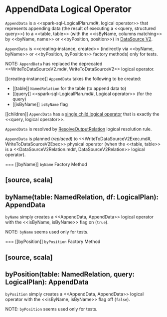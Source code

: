 # AppendData Logical Operator

`AppendData` is a <<spark-sql-LogicalPlan.md#, logical operator>> that represents appending data (the result of executing a <<query, structured query>>) to a <<table, table>> (with the <<isByName, columns matching>> by <<byName, name>> or <<byPosition, position>>) in [DataSource V2](../new-and-noteworthy/datasource-v2.md).

`AppendData` is <<creating-instance, created>> (indirectly via <<byName, byName>> or <<byPosition, byPosition>> factory methods) only for tests.

NOTE: `AppendData` has replaced the deprecated <<WriteToDataSourceV2.md#, WriteToDataSourceV2>> logical operator.

[[creating-instance]]
`AppendData` takes the following to be created:

* [[table]] `NamedRelation` for the table (to append data to)
* [[query]] <<spark-sql-LogicalPlan.md#, Logical operator>> (for the query)
* [[isByName]] `isByName` flag

[[children]]
`AppendData` has a [single child logical operator](../catalyst/TreeNode.md#children) that is exactly the <<query, logical operator>>.

`AppendData` is resolved by [ResolveOutputRelation](../logical-analysis-rules/ResolveOutputRelation.md) logical resolution rule.

`AppendData` is planned (_replaced_) to <<WriteToDataSourceV2Exec.md#, WriteToDataSourceV2Exec>> physical operator (when the <<table, table>> is a <<DataSourceV2Relation.md#, DataSourceV2Relation>> logical operator).

=== [[byName]] `byName` Factory Method

[source, scala]
----
byName(table: NamedRelation, df: LogicalPlan): AppendData
----

`byName` simply creates a <<AppendData, AppendData>> logical operator with the <<isByName, isByName>> flag on (`true`).

NOTE: `byName` seems used only for tests.

=== [[byPosition]] `byPosition` Factory Method

[source, scala]
----
byPosition(table: NamedRelation, query: LogicalPlan): AppendData
----

`byPosition` simply creates a <<AppendData, AppendData>> logical operator with the <<isByName, isByName>> flag off (`false`).

NOTE: `byPosition` seems used only for tests.
